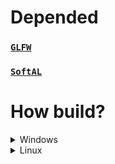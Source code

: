# Depended
### <a href="https://github.com/glfw/glfw"> `GLFW` </a>
### <a href="https://github.com/kcat/openal-soft"> `SoftAL` </a>


# How build?

<details>
<summary>Windows</summary>

There should be a library inside the ./depended/win folder. glfw3.dll and soft_oal.dll

`g++ -I"include" -DLWCPPGL_EXPORTS -shared -fPIC -o liblwcppgl.dll ./src/*.cpp ./src/*.c -L./depended/ -l:./win/glfw3.dll -l:./win/soft_oal.dll`

</details>

<details>
<summary>Linux</summary>
</details>